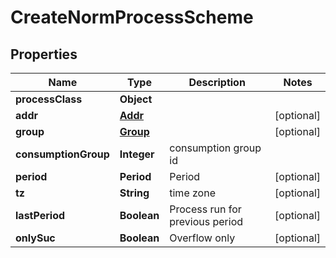 

# CreateNormProcessScheme


## Properties

| Name | Type | Description | Notes |
|------------ | ------------- | ------------- | -------------|
|**processClass** | **Object** |  |  |
|**addr** | [**Addr**](Addr.md) |  |  [optional] |
|**group** | [**Group**](Group.md) |  |  [optional] |
|**consumptionGroup** | **Integer** | consumption group id |  |
|**period** | **Period** | Period |  [optional] |
|**tz** | **String** | time zone |  [optional] |
|**lastPeriod** | **Boolean** | Process run for previous period |  [optional] |
|**onlySuc** | **Boolean** | Overflow only |  [optional] |



